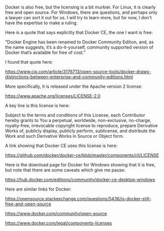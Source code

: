
Docker is also free, but the licensing is a bit murkier. For Linux, it is clearly free and open source. For Windows, there are questions, and perhaps only a lawyer can sort it out for us. I will try to learn more, but for now, I don't have the expertise to make a ruling.


Here is a quote that says explicitly that Docker CE, the one I want is free:


"Docker Engine has been renamed to Docker Community Edition, and, as the name suggests, it’s a do-it-yourself, community supported version of Docker that’s available for free of cost."


I found that quote here:


https://www.cio.com/article/3176713/open-source-tools/docker-draws-distinctions-between-enterprise-and-community-editions.html


More specifically, it is released under the Apache version 2 license:


https://www.apache.org/licenses/LICENSE-2.0


A key line is this license is here:


Subject to the terms and conditions of this License, each Contributor hereby grants to You a perpetual, worldwide, non-exclusive, no-charge, royalty-free, irrevocable copyright license to reproduce, prepare Derivative Works of, publicly display, publicly perform, sublicense, and distribute the Work and such Derivative Works in Source or Object form.


A link showing that Docker CE uses this license is here:


https://github.com/docker/docker-ce/blob/master/components/cli/LICENSE


Here is the download page for Docker for Windows showing that it is free, but note that there are some caveats which give me pause:


https://hub.docker.com/editions/community/docker-ce-desktop-windows


Here are similar links for Docker:


https://opensource.stackexchange.com/questions/5436/is-docker-still-free-and-open-source

https://www.docker.com/community/open-source

https://www.docker.com/legal/components-licenses
